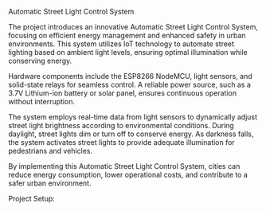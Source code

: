 Automatic Street Light Control System

The project introduces an innovative Automatic Street Light Control System, focusing on efficient energy management and enhanced safety in urban environments. This system utilizes IoT technology to automate street lighting based on ambient light levels, ensuring optimal illumination while conserving energy.

Hardware components include the ESP8266 NodeMCU, light sensors, and solid-state relays for seamless control. A reliable power source, such as a 3.7V Lithium-ion battery or solar panel, ensures continuous operation without interruption.

The system employs real-time data from light sensors to dynamically adjust street light brightness according to environmental conditions. During daylight, street lights dim or turn off to conserve energy. As darkness falls, the system activates street lights to provide adequate illumination for pedestrians and vehicles.

By implementing this Automatic Street Light Control System, cities can reduce energy consumption, lower operational costs, and contribute to a safer urban environment.

Project Setup:
